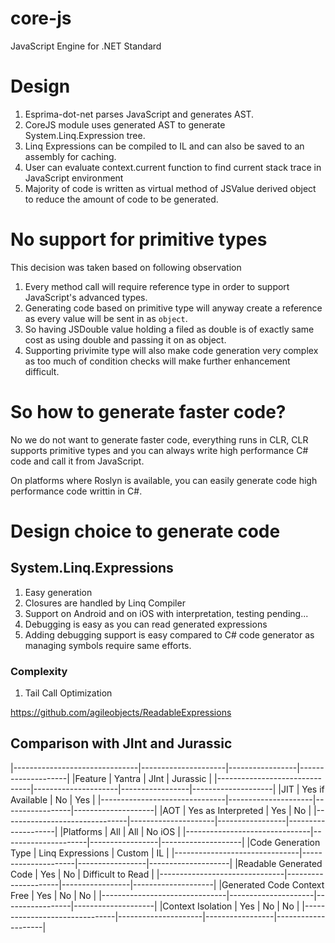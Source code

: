 # core-js
JavaScript Engine for .NET Standard

# Design

1. Esprima-dot-net parses JavaScript and generates AST.
2. CoreJS module uses generated AST to generate System.Linq.Expression tree.
3. Linq Expressions can be compiled to IL and can also be saved to an assembly for caching.
4. User can evaluate context.current function to find current stack trace in JavaScript environment
5. Majority of code is written as virtual method of JSValue derived object to reduce the amount of code to be generated.

# No support for primitive types
This decision was taken based on following observation
1. Every method call will require reference type in order to support JavaScript's advanced types.
2. Generating code based on primitive type will anyway create a reference as every value will be sent in as `object`.
3. So having JSDouble value holding a filed as double is of exactly same cost as using double and passing it on as object.
4. Supporting privimite type will also make code generation very complex as too much of condition checks will make further enhancement difficult.

# So how to generate faster code?
No we do not want to generate faster code, everything runs in CLR, CLR supports primitive types and you can always write high performance C# code and call it from JavaScript.

On platforms where Roslyn is available, you can easily generate code high performance code writtin in C#.

# Design choice to generate code

## System.Linq.Expressions
1. Easy generation
2. Closures are handled by Linq Compiler
3. Support on Android and on iOS with interpretation, testing pending...
4. Debugging is easy as you can read generated expressions
5. Adding debugging support is easy compared to C# code generator as managing symbols require same efforts.
 ### Complexity
 1. Tail Call Optimization

https://github.com/agileobjects/ReadableExpressions

## Comparison with JInt and Jurassic
|-------------------------------|---------------------|-----------------|--------------------|
|Feature                        | Yantra              | JInt            | Jurassic           |
|-------------------------------|---------------------|-----------------|--------------------|
|JIT                            | Yes if Available    | No              | Yes                |
|-------------------------------|---------------------|-----------------|--------------------|
|AOT                            | Yes as Interpreted  | Yes             | No                 |
|-------------------------------|---------------------|-----------------|--------------------|
|Platforms                      | All                 | All             | No iOS             |
|-------------------------------|---------------------|-----------------|--------------------|
|Code Generation Type           | Linq Expressions    | Custom          | IL                 |
|-------------------------------|---------------------|-----------------|--------------------|
|Readable Generated Code        | Yes                 | No              | Difficult to Read  |
|-------------------------------|---------------------|-----------------|--------------------|
|Generated Code Context Free    | Yes                 | No              | No                 |
|-------------------------------|---------------------|-----------------|--------------------|
|Context Isolation              | Yes                 | No              | No                 |
|-------------------------------|---------------------|-----------------|--------------------|


